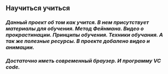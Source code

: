 ## **Научиться учиться**
### *Данный проект об том как учится. В нем присутствует материалы для обучения. Метод Фейнмана. Видео о прокрастинации. Принципы обучения. Техники обучания. А так же полезные ресурсы. В проекте добалено видео и анимации.*
### *Достаточно иметь современный браузер. И программу VC code.*
